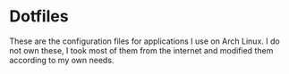 # Dotfiles

These are the configuration files for applications I use on Arch Linux.
I do not own these, I took most of them from the internet and modified them according to my own needs.

